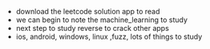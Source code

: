 - download the leetcode solution app to read
- we can begin to note the machine_learning to study
- next step to study reverse to crack other apps
- ios, android, windows, linux ,fuzz, lots of things to study
